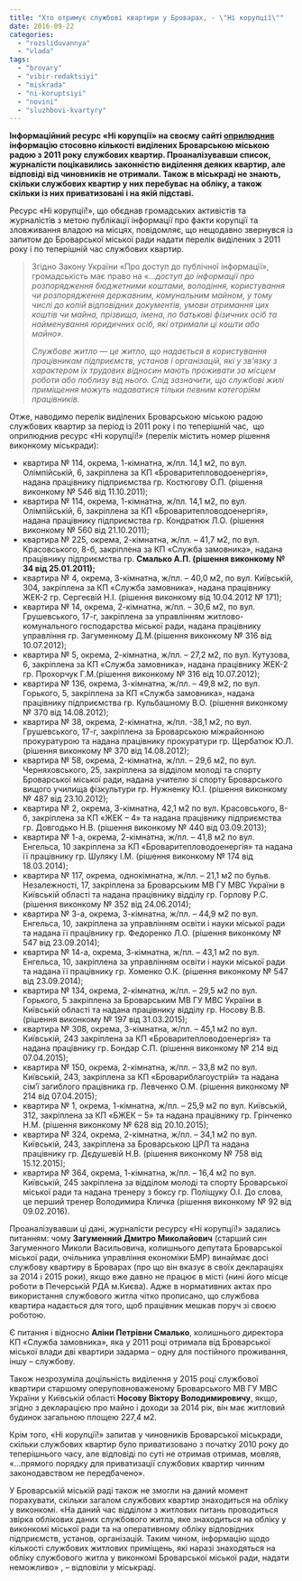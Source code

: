 ```yaml
---
title: "Хто отримує службові квартири у Броварах, - \"Ні корупції\""
date: 2016-09-22
categories: 
  - "rozsliduvannya"
  - "vlada"
tags: 
  - "brovary"
  - "vibir-redaktsiyi"
  - "miskrada"
  - "ni-koruptsiyi"
  - "novini"
  - "sluzhbovi-kvartyry"
---
```


**Інформаційний ресурс «Ні корупції» на своєму сайті [оприлюднив](http://nikorupciji.org/2016/09/15/antyrejtynh-vlasnykiv-sluzhbovoho-zhytla-u-brovarah/) інформацію стосовно кількості виділених Броварською міською радою з 2011 року службових квартир. Проаналізувавши список, журналісти поцікавились законністю виділення деяких квартир, але відповіді від чиновників не отримали. Також в міськраді не знають, скільки службових квартир у них перебуває на обліку, а також скільки із них приватизовані і на якій підставі.**

Ресурс «Ні корупції!», що обєднав громадських активістів та журналістів з метою публікації інформації про факти корупції та зловживання владою на місцях, повідомляє, що нещодавно звернувся із запитом до Броварської міської ради надати перелік виділених з 2011 року і по теперішній час службових квартир.

> Згідно Закону України «Про доступ до публічної інформації»,  громадськість має право на «…_доступ до інформації про розпорядження бюджетними коштами, володіння, користування чи розпорядження державним, комунальним майном, у тому числі до копій відповідних документів, умови отримання цих коштів чи майна, прізвища, імена, по батькові фізичних осіб та найменування юридичних осіб, які отримали ці кошти або майно»._
> 
> _Службове житло — це житло, що надається в користування працівникам підприємств, установ і організацій, які у зв'язку з характером їх трудових відносин мають проживати за місцем роботи або поблизу від нього. Слід зазначити, що службові жилі приміщення можуть надаватися тільки певним категоріям працівників._

Отже, наводимо перелік виділених Броварською міською радою службових квартир за період із 2011 року і по теперішній час,  що оприлюднив ресурс «Ні корупції!» (перелік містить номер рішення виконкому міськради):

- квартира № 114, окрема, 1-кімнатна, ж/пл. 14,1 м2, по вул. Олімпійській, 6, закріплена за КП «Броваритепловодоенергія», надана працівнику підприємства гр. Костюгову О.П. (рішення виконкому № 546 від 11.10.2011);
- квартира № 114, окрема, 1-кімнатна, ж/пл. 14,1 м2, по вул. Олімпійській, 6, закріплена за КП «Броваритепловодоенергія», надана працівнику підприємства гр. Кондратюк Л.О. (рішення виконкому № 560 від 21.10.2011);
- квартира № 225, окрема, 2-кімнатна, ж/пл. – 41,7 м2, по вул. Красовського, 8-б, закріплена за КП «Служба замовника», надана працівнику підприємства гр. **Смалько А.П. (рішення виконкому № 34 від 25.01.2011);**
- квартира № 4, окрема, 3-кімнатна, ж/пл. – 40,0 м2, по вул. Київській, 304, закріплена за КП «Служба замовника», надана працівнику ЖЕК-2 гр. Сергеєвій Н.І. (рішення виконкому від 10.04.2012 № 171);
- квартира № 14, окрема, 2-кімнатна, ж/пл. – 30,6 м2, по вул. Грушевського, 17-г, закріплена за управлінням житлово-комунального господарства міської ради, надана працівнику управління гр. Загуменному Д.М.(рішення виконкому № 316 від 10.07.2012);
- квартира № 5, окрема, 2-кімнатна, ж/пл. – 27,2 м2, по вул. Кутузова, 6, закріплена за КП «Служба замовника», надана працівнику ЖЕК-2 гр. Прохорчук Г.М.(рішення виконкому № 316 від 10.07.2012);
- квартира № 136, окрема, 3-кімнатна, ж/пл. – 49,8 м2, по вул. Горького, 5, закріплена за КП «Служба замовника», надана працівнику підприємства гр. Кульбашному В.О. (рішення виконкому № 370 від 14.08.2012);
- квартира № 38, окрема, 2-кімнатна, ж/пл. -38,1 м2, по вул. Грушевського, 17-г, закріплена за Броварською міжрайонною прокуратурою та надана працівнику прокуратури гр. Щербатюк Ю.Л. (рішення виконкому № 370 від 14.08.2012);
- квартира № 58, окрема, 2-кімнатна, ж/пл. – 29,6 м2, по вул. Черняховського, 25, закріплена за відділом молоді та спорту Броварської міської ради, надана учителю зі спорту Броварського вищого училища фізкультури гр. Нужненку Ю.І. (рішення виконкому № 487 від 23.10.2012);
- квартира № 2, окрема, 3-кімнатна, 42,1 м2 по вул. Красовського, 8-б, закріплена за КП «ЖЕК – 4» та надана працівнику підприємства гр. Довгодько Н.В. (рішення виконкому № 440 від 03.09.2013);
- квартира № 1-а, окрема, 2-кімнатна, ж/пл. – 41,8 м2 по вул. Енгельса, 10 закріплена за КП «Броваритепловодоенергія» та надана її працівнику гр. Шуляку І.М. (рішення виконкому № 174 від 18.03.2014);
- квартира № 117, окрема, однокімнатна, ж/пл. – 21,1 м2 по бульв. Незалежності, 17, закріплена за Броварським МВ ГУ МВС України в Київській області та надана працівнику відділу гр. Горлову Р.С.(рішення виконкому № 352 від 24.06.2014);
- квартира № 3-а, окрема, 3-кімнатна, ж/пл. – 44,9 м2 по вул. Енгельса, 10, закріплена за управлінням освіти і науки міської ради та надана її працівнику гр. Федоренко Л.О. (рішення виконкому № 547 від 23.09.2014);
- квартира № 14-а, окрема, 3-кімнатна, ж/пл. – 43,1 м2 по вул. Енгельса, 10, закріплена за управлінням освіти і науки міської ради та надана її працівнику гр. Хоменко О.К. (рішення виконкому № 547 від 23.09.2014);
- квартира № 134, окрема, 2-кімнатна, ж/пл. – 29,5 м2 по вул. Горького, 5 закріплена за Броварським МВ ГУ МВС України в Київській області та надана працівнику відділу гр. Носову В.В. (рішення виконкому № 197 від 31.03.2015);
- квартира № 308, окрема, 3-кімнатна, ж/пл. – 45,1 м2 по вул. Київській, 243 закріплена за КП «Броваритепловодоенергія» та надана працівнику гр. Бондар С.П. (рішення виконкому № 214 від 07.04.2015);
- квартира № 150, окрема, 2-кімнатна, ж/пл. – 33,8 м2 по вул. Київській, 243, закріплена за КП «Бровариблагоустрій» та надана сім’ї загиблого працівника гр. Левченко О.М. (рішення виконкому № 214 від 07.04.2015);
- квартира № 1, окрема, 1-кімнатна, ж/пл. – 25,9 м2 по вул. Київській, 312, закріплена за КП «БЖЕК – 5» та надана працівнику гр. Грінченко Н.М. (рішення виконкому № 628 від 20.10.2015);
- квартира № 324, окрема, 2-кімнатна, ж/пл. – 34,1 м2 по вул. Київській, 243, закріплена за Броварською ЦРЛ та надана працівнику гр. Дєдушевій Н.В. (рішення виконкому № 758 від 15.12.2015);
- квартира № 364, окрема, 1-кімнатна, ж/пл. – 16,4 м2 по вул. Київській, 245 закріплена за відділом молоді та спорту Броварської міської ради та надана тренеру з боксу гр. Поліщуку О.І. До слова, це перший тренер Володимира Кличка (рішення виконкому № 92 від 09.02.2016).

Проаналізувавши ці дані, журналісти ресурсу «Ні корупції!» задались питанням: чому **Загуменний Дмитро Миколайович** (старший син Загуменного Миколи Васильовича, колишнього депутата Броварської міської ради, очільника управління економіки БМР) винаймає досі службову квартиру в Броварах (про що він вказує в своїх деклараціях за 2014 і 2015 роки), якщо вже давно не працює в місті (нині його місце роботи в Печерській РДА м.Києва). Адже в нормативних актах про використання службового житла чітко прописано, що службова квартира надається для того, щоб працівник мешкав поруч зі своєю роботою.

Є питання і відносно **Аліни Петрівни Смалько**, колишнього директора КП «Служба замовника», яка у 2011 році отримала від Броварської міської влади дві квартири задарма – одну для постійного проживання, іншу – службову.

Також незрозуміла доцільність виділення у 2015 році службової квартири старшому оперуповноваженому Броварського МВ ГУ МВС України у Київській області **Носову Віктору Володимировичу**, якщо, згідно з декларацією про майно і доходи за 2014 рік, він має житловий будинок загальною площею 227,4 м2.

Крім того, «Ні корупції!» запитав у чиновників Броварської міськради, скільки службових квартир було приватизовано з початку 2010 року до теперішнього часу, але відповіді по суті не отримав отримав, мовляв, «…прямого порядку для приватизації службових квартир чинним законодавством не передбачено».

У Броварській міській раді також не змогли на даний момент порахувати, скільки загалом службових квартир знаходиться на обліку у виконкомі. «На даний час відділом з житлових питань проводиться звірка облікових даних службового житла, яке знаходиться на обліку у виконкомі міської ради та на оперативному обліку відповідних підприємств, установ, організацій. Таким чином, інформацію щодо кількості службових житлових приміщень, які наразі знаходяться на обліку службового житла у виконкомі Броварської міської ради, надати неможливо» , – відповіли у міськраді.
